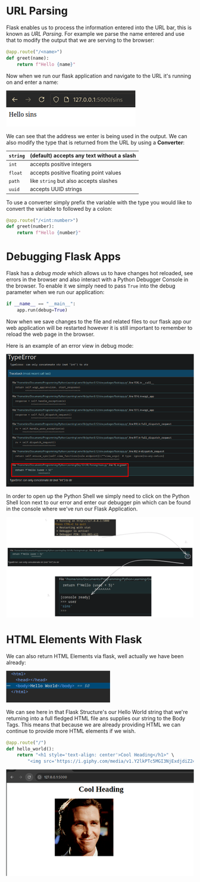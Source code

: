 # URL Parsing

Flask enables us to process the information entered into the URL bar, this is known as *URL Parsing*. For example we parse the name entered and use that to modify the output that we are serving to the browser:

```python
@app.route("/<name>")
def greet(name):
    return f"Hello {name}"
```

Now when we run our flask application and navigate to the URL it's running on and enter a name:

![](Pictures/Flask%20Continued%20-%20URL%20Parsing.png)

We can see that the address we enter is being used in the output. We can also modify the type that is returned from the URL by using a **Converter**:

| `string` | (default) accepts any text without a slash |
| -------- | ------------------------------------------ |
| `int`    | accepts positive integers                  |
| `float`  | accepts positive floating point values     |
| `path`   | like `string` but also accepts slashes     |
| `uuid`   | accepts UUID strings                       |

To use a converter simply prefix the variable with the type you would like to convert the variable to followed by a colon:

```python
@app.route("/<int:number>")
def greet(number):
    return f"Hello {number}"
```
# Debugging Flask Apps

Flask has a *debug mode* which allows us to have changes hot reloaded, see errors in the browser and also interact with a Python Debugger Console in the browser. To enable it we simply need to pass `True` into the debug parameter when we run our application:

```python
if __name__ == "__main__":
    app.run(debug=True)
```

Now when we save changes to the file and related files to our flask app our web application will be restarted however it is still important to remember to reload the web page in the browser.

Here is an example of an error view in debug mode:

![](Pictures/Flask%20Continued%20-%20Flask%20Error.png)

In order to open up the Python Shell we simply need to click on the Python Shell Icon next to our error and enter our debugger pin which can be found in the console where we've run our Flask Application.

![](Pictures/Flask%20Continued%20-%20Flask%20Python%20Shell.png)

# HTML Elements With Flask

We can also return HTML Elements via flask, well actually we have been already:

![](Pictures/Flask%20Continued%20-%20Hello%20World%20Elements.png)

We can see here in that Flask Structure's our Hello World string that we're returning into a full fledged HTML file ans supplies our string to the Body Tags. This means that because we are already providing HTML we can continue to provide more HTML elements if we wish.

```python
@app.route("/")
def hello_world():
    return "<h1 style='text-align: center'>Cool Heading</h1>" \
        "<img src='https://i.giphy.com/media/v1.Y2lkPTc5MGI3NjExdjdiZ24waDhxdmZndjc3czFwczY2c255eDI2MXRrMGd6YWVsOWFhMSZlcD12MV9pbnRlcm5hbF9naWZfYnlfaWQmY3Q9Zw/YHYmMLkOmqoo/giphy.gif' style='margin-left: 25%'>"
```

![](Pictures/Flask%20Continued%20-%20HTML%20Elements.png)

